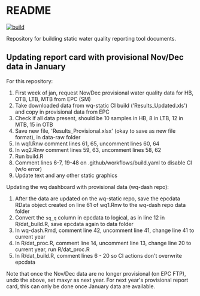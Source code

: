 # README

[![build](https://github.com/tbep-tech/wq-static/workflows/build/badge.svg)](https://github.com/tbep-tech/wq-static/actions)

Repository for building static water quality reporting tool documents. 

## Updating report card with provisional Nov/Dec data in January

For this repository:

1. First week of jan, request Nov/Dec provisional water quality data for HB, OTB, LTB, MTB from EPC (SM)
1. Take downloaded data from wq-static CI build ('Results_Updated.xls') and copy in provisional data from EPC
1. Check if all data present, should be 10 samples in HB, 8 in LTB, 12 in MTB, 15 in OTB
1. Save new file, 'Results_Provisional.xlsx' (okay to save as new file format), in data-raw folder
1. In wq1.Rnw comment lines 61, 65, uncomment lines 60, 64
1. In wq2.Rnw comment lines 59, 63, uncomment lines 58, 62
1. Run build.R
1. Comment lines 6-7, 19-48 on .github/workflows/build.yaml to disable CI (w/o error)
1. Update text and any other static graphics

Updating the wq dashboard with provisional data (wq-dash repo):

1. After the data are updated on the wq-static repo, save the epcdata RData object created on line 61 of wq1.Rnw to the wq-dash repo data folder 
1. Convert the `sq_q` column in epcdata to logical, as in line 12 in R/dat_build.R, save epcdata again to data folder
1. In wq-dash.Rmd, comment line 42, uncomment line 41, change line 41 to current year
1. In R/dat_proc.R, comment line 14, uncomment line 13, change line 20 to current year, run R/dat_proc.R
1. In R/dat_build.R, comment lines 6 - 20 so CI actions don't overwrite epcdata

Note that once the Nov/Dec data are no longer provisional (on EPC FTP), undo the above, set maxyr as next year.  For next year's provisional report card, this can only be done once January data are available. 